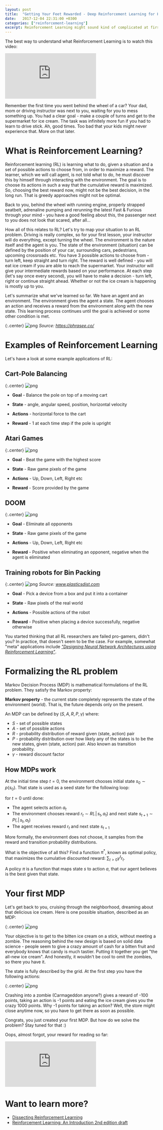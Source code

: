 ```yaml
---
layout: post
title:  "Getting Your Feet Rewarded - Deep Reinforcement Learning for Hackers (Part 0)"
date:   2017-12-04 22:31:00 +0300
categories: ["reinforcement-learning"]
excerpt: Reinforcement Learning might sound kind of complicated at first, but demystifying it can be a really fun way to learn more about Deep Learning (yes, Neural Networks), Markov Chains and Bayesian methods. Do you accept the challenge?
---
```


The best way to understand what Reinforcement Learning is to watch this video:

<div class="center">
    <iframe src="https://www.youtube.com/embed/0DQjCPBZaUk" frameborder="0" allowfullscreen></iframe>
</div>

Remember the first time you went behind the wheel of a car? Your dad, mom or driving instructor was next to you, waiting for you to mess something up. You had a clear goal - make a couple of turns and get to the supermarket for ice cream. The task was infinitely more fun if you had to learn to drive stick. Ah, good times. Too bad that your kids might never experience that. More on that later.

# What is Reinforcement Learning?

Reinforcement learning (RL) is learning what to do, given a situation and a set of possible actions to choose from, in order to maximize a reward. The learner, which we will call agent, is not told what to do, he must discover this by himself through interacting with the environment. The goal is to choose its actions in such a way that the cumulative reward is maximized. So, choosing the best reward now, might not be the best decision, in the long run. That is greedy approaches might not be optimal.

Back to you, behind the wheel with running engine, properly strapped seatbelt, adrenaline pumping and rerunning the latest Fast & Furious through your mind - you have a good feeling about this, the passenger next to you does not look that scared, after all...

How all of this relates to RL? Let's try to map your situation to an RL problem. Driving is really complex, so for your first lesson, your instructor will do everything, except turning the wheel. The environment is the nature itself and the agent is you. The state of the environment (situation) can be defined by the position of your car, surrounding cars, pedestrians, upcoming crossroads etc. You have 3 possible actions to choose from - turn left, keep straight and turn right. The reward is well defined - you will eat ice cream if you are able to reach the supermarket. Your instructor will give your intermediate rewards based on your performance. At each step (let's say once every second), you will have to make a decision - turn left, right or continue straight ahead. Whether or not the ice cream is happening is mostly up to you.

Let's summarize what we've learned so far. We have an agent and an environment. The environment gives the agent a state. The agent chooses an action and receives a reward from the environment along with the new state. This learning process continues until the goal is achieved or some other condition is met.

{:.center}
![png]({{site.url}}/assets/17.rl_for_hackers_part_0_files/reinforcement_learning.png)
*Source: https://phrasee.co/*

# Examples of Reinforcement Learning

Let's have a look at some example applications of RL:

## Cart-Pole Balancing

{:.center}
![png]({{site.url}}/assets/17.rl_for_hackers_part_0_files/cart_pole.png)

- **Goal** - Balance the pole on top of a moving cart <br/>

- **State** - angle, angular speed, position, horizontal velocity
- **Actions** - horizontal force to the cart
- **Reward** - 1 at each time step if the pole is upright

## Atari Games

{:.center}
![png]({{site.url}}/assets/17.rl_for_hackers_part_0_files/atari.png)

- **Goal** - Beat the game with the highest score <br/>

- **State** - Raw game pixels of the game
- **Actions** - Up, Down, Left, Right etc
- **Reward** - Score provided by the game

## DOOM

{:.center}
![png]({{site.url}}/assets/17.rl_for_hackers_part_0_files/doom.png)

- **Goal** - Eliminate all opponents <br/>

- **State** - Raw game pixels of the game
- **Actions** - Up, Down, Left, Right etc
- **Reward** - Positive when eliminating an opponent, negative when the agent is eliminated

## Training robots for Bin Packing

{:.center}
![png]({{site.url}}/assets/17.rl_for_hackers_part_0_files/robot_arm.png)
*Source: www.plasticsdist.com*

- **Goal** - Pick a device from a box and put it into a container <br/>

- **State** - Raw pixels of the real world
- **Actions** - Possible actions of the robot
- **Reward** - Positive when placing a device successfully, negative otherwise

You started thinking that all RL researchers are failed pro-gamers, didn't you? In practice, that doesn't seem to be the case. For example, somewhat "meta" applications include *["Designing Neural Network Architectures using Reinforcement Learning"](https://arxiv.org/abs/1611.02167)*.

# Formalizing the RL problem

Markov Decision Process (MDP) is mathematical formulations of the RL problem. They satisfy the Markov property:

**Markov property** - the current state completely represents the state of the environment (world). That is, the future depends only on the present.

An MDP can be defined by $(S, A, R, P, \gamma)$ where:

- $S$ - set of possible states
- $A$ - set of possible actions
- $R$ - probability distribution of reward given (state, action) pair
- $P$ - probability distribution over how likely any of the states is to be the new states, given (state, action) pair. Also known as transition probability.
- $\gamma$ - reward discount factor

## How MDPs work

At the initial time step $t=0$, the environment chooses initial state $s_0 \sim p(s_0)$. That state is used as a seed state for the following loop:

for $t=0$ until done:
 - The agent selects action $a_t$
 - The environment chooses reward $r_t \sim R(. \vert\, s_t, a_t)$ and next state $s_{t + 1} \sim P(. \vert\, s_t, a_t)$
 - The agent receives reward $r_t$ and next state $s_{t + 1}$
 
More formally, the environment does not choose, it samples from the reward and transition probability distributions.

What is the objective of all this? Find a function $\pi^*$, known as optimal policy, that maximizes the cumulative discounted reward: $\sum_{t > 0}\gamma^t r_t$.

A policy $\pi$ is a function that maps state $s$ to action $a$, that our agent believes is the best given that state.

# Your first MDP

Let's get back to you, cruising through the neighborhood, dreaming about that delicious ice cream. Here is one possible situation, described as an MDP:

{:.center}
![png]({{site.url}}/assets/17.rl_for_hackers_part_0_files/drive_grid_world.png)

Your objective is to get to the bitten ice cream on a stick, without meeting a zombie. The reasoning behind the new design is based on solid data science - people seem to give a crazy amount of cash for a bitten fruit and everybody knows that candy is much tastier. Putting it together you get "the all-new ice cream". And honestly, it wouldn't be cool to omit the zombies, so there you have it.

The state is fully described by the grid. At the first step you have the following actions:

{:.center}
![png]({{site.url}}/assets/17.rl_for_hackers_part_0_files/drive_grid_world_actions.png)

Crashing into a zombie (Carmageddon anyone?) gives a reward of -100 points, taking an action is -1 points and eating the ice cream gives you the crazy 1000 points. Why -1 points for taking an action? Well, the store might close anytime now, so you have to get there as soon as possible.

Congrats, you just created your first MDP. But how do we solve the problem? Stay tuned for that :)

Oops, almost forgot, your reward for reading so far:

<div class="center">
    <iframe src="https://www.youtube.com/embed/HjoEN6Ocfgs" frameborder="0" allowfullscreen></iframe>
</div>

# Want to learn more?

- [Dissecting Reinforcement Learning](https://mpatacchiola.github.io/blog/2016/12/09/dissecting-reinforcement-learning.html) <br/>
- [Reinforcement Learning: An Introduction 2nd edition draft](http://incompleteideas.net/book/bookdraft2017nov5.pdf)
